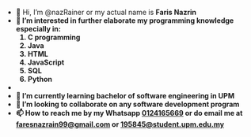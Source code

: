 - 👋 Hi, I’m @nazRainer or my actual name is <b/>Faris Nazrin<b/>
- 👀 I’m interested in further elaborate my programming knowledge especially in:<ol>
  <li>C programming</li>
  <li>Java</li>
  <li>HTML</li>
  <li>JavaScript</li>
  <li>SQL</li>
  <li>Python</li>
  </ol> 
-
- 🌱 I’m currently learning bachelor of software engineering in UPM
- 💞️ I’m looking to collaborate on any software development program
- 📫 How to reach me by my Whatsapp [0124165669](https://api.whatsapp.com/send/?phone=0124165669&text&app_absent=0&lang=en) or do email me at [faresnazrain99@gmail.com](mailto:faresnazrain99@gmail.com) or [195845@student.upm.edu.my](mailto:195845@student.upm.edu.my)

<!---
nazRainer/nazRainer is a ✨ special ✨ repository because its `README.md` (this file) appears on your GitHub profile.
You can click the Preview link to take a look at your changes.
--->
